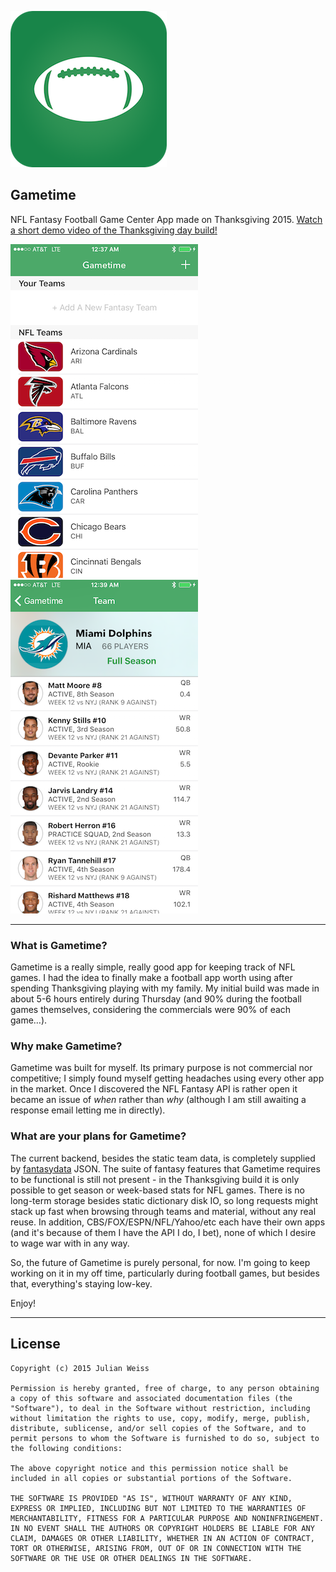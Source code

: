 ![](gametime_thumbnail@3x.png)

## Gametime

NFL Fantasy Football Game Center App made on Thanksgiving 2015. [Watch a short demo video of the Thanksgiving day build](https://streamable.com/tuqd)[!](gametime.mov) 

![](screenie_1.PNG) ![](screenie_2.PNG)

---
 
### What is Gametime?

Gametime is a really simple, really good app for keeping track of NFL games. I had the idea to finally make a football app worth using after spending Thanksgiving playing with my family. My initial build was made in about 5-6 hours entirely during Thursday (and 90% during the football games themselves, considering the commercials were 90% of each game…).

### Why make Gametime?

Gametime was built for myself. Its primary purpose is not commercial nor competitive; I simply found myself getting headaches using every other app in the market. Once I discovered the NFL Fantasy API is rather open it became an issue of _when_ rather than _why_ (although I am still awaiting a response email letting me in directly).

### What are your plans for Gametime?

The current backend, besides the static team data, is completely supplied by [fantasydata](https://fantasydata.com) JSON. The suite of fantasy features that Gametime requires to be functional is still not present - in the Thanksgiving build it is only possible to get season or week-based stats for NFL games. There is no long-term storage besides static dictionary disk IO, so long requests might stack up fast when browsing through teams and material, without any real reuse. In addition, CBS/FOX/ESPN/NFL/Yahoo/etc each have their own apps (and it's because of them I have the API I do, I bet), none of which I desire to wage war with in any way.

So, the future of Gametime is purely personal, for now. I'm going to keep working on it in my off time, particularly during football games, but besides that, everything's staying low-key.

Enjoy!

---

## License
	
	Copyright (c) 2015 Julian Weiss
	
	Permission is hereby granted, free of charge, to any person obtaining a copy of this software and associated documentation files (the "Software"), to deal in the Software without restriction, including without limitation the rights to use, copy, modify, merge, publish, distribute, sublicense, and/or sell copies of the Software, and to permit persons to whom the Software is furnished to do so, subject to the following conditions:
	
	The above copyright notice and this permission notice shall be included in all copies or substantial portions of the Software.
	
	THE SOFTWARE IS PROVIDED "AS IS", WITHOUT WARRANTY OF ANY KIND, EXPRESS OR IMPLIED, INCLUDING BUT NOT LIMITED TO THE WARRANTIES OF MERCHANTABILITY, FITNESS FOR A PARTICULAR PURPOSE AND NONINFRINGEMENT. IN NO EVENT SHALL THE AUTHORS OR COPYRIGHT HOLDERS BE LIABLE FOR ANY CLAIM, DAMAGES OR OTHER LIABILITY, WHETHER IN AN ACTION OF CONTRACT, TORT OR OTHERWISE, ARISING FROM, OUT OF OR IN CONNECTION WITH THE SOFTWARE OR THE USE OR OTHER DEALINGS IN THE SOFTWARE.
